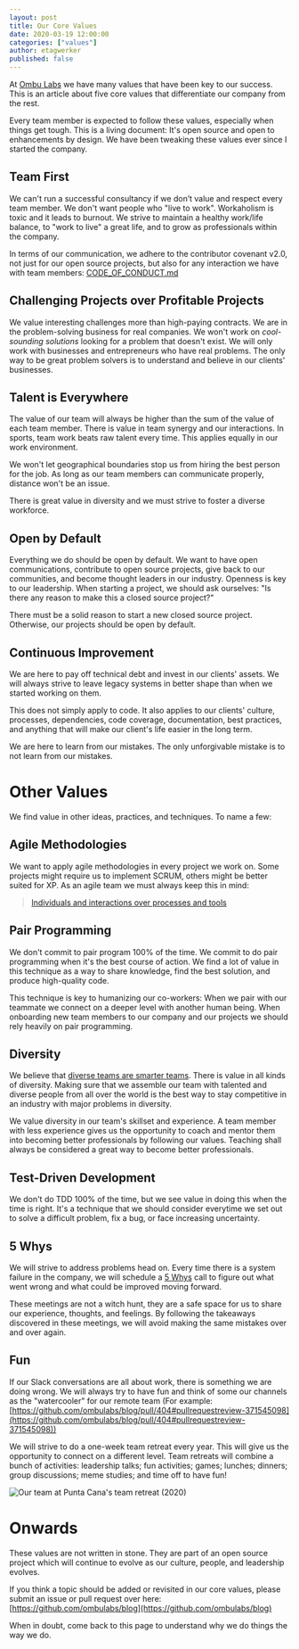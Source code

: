 ```yaml
---
layout: post
title: Our Core Values
date: 2020-03-19 12:00:00
categories: ["values"]
author: etagwerker
published: false
---
```


At [Ombu Labs](https://www.ombulabs.com) we have many values that have been key
to our success. This is an article about five core values that differentiate
our company from the rest.

Every team member is expected to follow these values, especially when things get
tough. This is a living document: It's open source and open to enhancements by
design. We have been tweaking these values ever since I started the company.

<!--more-->

## Team First

We can't run a successful consultancy if we don’t value and respect every team
member. We don't want people who "live to work". Workaholism is toxic and it
leads to burnout. We strive to maintain a healthy work/life balance, to "work
to live" a great life, and to grow as professionals within the company.

In terms of our communication, we adhere to the contributor covenant v2.0, not
just for our open source projects, but also for any interaction we have with
team members: [CODE_OF_CONDUCT.md](https://github.com/ombulabs/blog/blob/master/CODE_OF_CONDUCT.md)

## Challenging Projects over Profitable Projects

We value interesting challenges more than high-paying contracts. We are in the
problem-solving business for real companies. We won't work on _cool-sounding
solutions_ looking for a problem that doesn't exist. We will only work with
businesses and entrepreneurs who have real problems. The only way to be great
problem solvers is to understand and believe in our clients' businesses.

## Talent is Everywhere

The value of our team will always be higher than the sum of the value of each
team member. There is value in team synergy and our interactions. In sports,
team work beats raw talent every time. This applies equally in our work
environment.

We won't let geographical boundaries stop us from hiring the best person for
the job. As long as our team members can communicate properly, distance won't
be an issue.

There is great value in diversity and we must strive to foster a diverse
workforce.

## Open by Default

Everything we do should be open by default. We want to have open communications,
contribute to open source projects, give back to our communities, and become
thought leaders in our industry. Openness is key to our leadership. When starting
a project, we should ask ourselves: "Is there any reason to make this a closed
source project?"

There must be a solid reason to start a new closed source project. Otherwise,
our projects should be open by default.

## Continuous Improvement

We are here to pay off technical debt and invest in our clients' assets. We will
always strive to leave legacy systems in better shape than when we started
working on them.

This does not simply apply to code. It also applies to our clients' culture,
processes, dependencies, code coverage, documentation, best practices, and
anything that will make our client's life easier in the long term.

We are here to learn from our mistakes. The only unforgivable mistake is to
not learn from our mistakes.

# Other Values

We find value in other ideas, practices, and techniques. To name a few:

## Agile Methodologies

We want to apply agile methodologies in every project we work on. Some projects
might require us to implement SCRUM, others might be better suited for XP. As an
agile team we must always keep this in mind:

> [Individuals and interactions over processes and tools](https://agilemanifesto.org/)

## Pair Programming

We don't commit to pair program 100% of the time. We commit to do pair
programming when it's the best course of action. We find a lot of value in this
technique as a way to share knowledge, find the best solution, and produce
high-quality code.

This technique is key to humanizing our co-workers: When we pair with our teammate
we connect on a deeper level with another human being. When onboarding new team
members to our company and our projects we should rely heavily on pair
programming.

## Diversity

We believe that [diverse teams are smarter teams](https://hbr.org/2016/11/why-diverse-teams-are-smarter).
There is value in all kinds of diversity. Making sure that we assemble our team
with talented and diverse people from all over the world is the best way to
stay competitive in an industry with major problems in diversity.

We value diversity in our team's skillset and experience. A team member with
less experience gives us the opportunity to coach and mentor them into becoming
better professionals by following our values. Teaching shall always be considered
a great way to become better professionals.

## Test-Driven Development

We don't do TDD 100% of the time, but we see value in doing this when the time
is right. It's a technique that we should consider everytime we set out to
solve a difficult problem, fix a bug, or face increasing uncertainty.

## 5 Whys

We will strive to address problems head on. Every time there is a system failure
in the company, we will schedule a [5 Whys](https://en.wikipedia.org/wiki/Five_whys)
call to figure out what went wrong and what could be improved moving forward.

These meetings are not a witch hunt, they are a safe space for us to share our
experience, thoughts, and feelings. By following the takeaways discovered in
these meetings, we will avoid making the same mistakes over and over again.

## Fun

If our Slack conversations are all about work, there is something we are doing
wrong. We will always try to have fun and think of some our channels as the
"watercooler" for our remote team (For example: [https://github.com/ombulabs/blog/pull/404#pullrequestreview-371545098](https://github.com/ombulabs/blog/pull/404#pullrequestreview-371545098))

We will strive to do a one-week team retreat every year. This will give us the
opportunity to connect on a different level. Team retreats will combine a bunch
of activities: leadership talks; fun activities; games; lunches; dinners; group
discussions; meme studies; and time off to have fun!

<img src="/blog/assets/images/ombulabs-at-punta-cana.jpg" alt="Our team at Punta Cana's team retreat (2020)" class="full-img">

# Onwards

These values are not written in stone. They are part of an open source project
which will continue to evolve as our culture, people, and leadership evolves.

If you think a topic should be added or revisited in our core values, please
submit an issue or pull request over here:
[https://github.com/ombulabs/blog](https://github.com/ombulabs/blog)

When in doubt, come back to this page to understand why we do things the way
we do.
